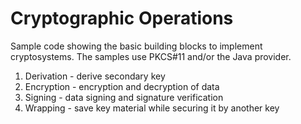 # Cryptographic Operations

Sample code showing the basic building blocks to implement cryptosystems. The samples use PKCS#11 and/or the Java provider.

1. Derivation - derive secondary key
1. Encryption - encryption and decryption of data
1. Signing - data signing and signature verification
1. Wrapping - save key material while securing it by another key
